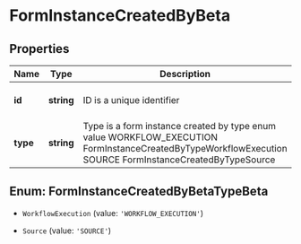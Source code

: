 # FormInstanceCreatedByBeta

## Properties

Name | Type | Description | Notes
------------ | ------------- | ------------- | -------------
**id** | **string** | ID is a unique identifier | [optional] [default to undefined]
**type** | **string** | Type is a form instance created by type enum value WORKFLOW_EXECUTION FormInstanceCreatedByTypeWorkflowExecution SOURCE FormInstanceCreatedByTypeSource | [optional] [default to undefined]



## Enum: FormInstanceCreatedByBetaTypeBeta


* `WorkflowExecution` (value: `'WORKFLOW_EXECUTION'`)

* `Source` (value: `'SOURCE'`)



